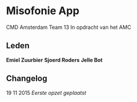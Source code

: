 Misofonie App
=================

CMD Amsterdam
Team 13
In opdracht van het AMC

Leden
-----------
**Emiel Zuurbier**
**Sjoerd Roders**
**Jelle Bot**


Changelog
-----------

19 11 2015
*Eerste opzet geplaatst*